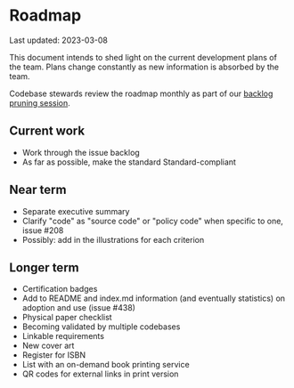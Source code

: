 # Roadmap

<!-- SPDX-License-Identifier: CC0-1.0 -->
<!-- SPDX-FileCopyrightText: 2022-2023 The Foundation for Public Code <info@publiccode.net>, https://standard.publiccode.net/AUTHORS -->

Last updated: 2023-03-08

This document intends to shed light on the current development plans of the team.
Plans change constantly as new information is absorbed by the team.

Codebase stewards review the roadmap monthly as part of our [backlog pruning session](https://about.publiccode.net/activities/standard-maintenance/backlog-pruning.html).

## Current work

* Work through the issue backlog
* As far as possible, make the standard Standard-compliant

## Near term

* Separate executive summary
* Clarify "code" as "source code" or "policy code" when specific to one, issue #208
* Possibly: add in the illustrations for each criterion

## Longer term

* Certification badges
* Add to README and index.md information (and eventually statistics) on adoption and use (issue #438)
* Physical paper checklist
* Becoming validated by multiple codebases
* Linkable requirements
* New cover art
* Register for ISBN
* List with an on-demand book printing service
* QR codes for external links in print version
